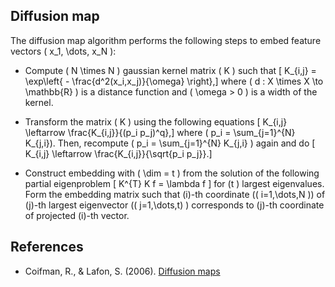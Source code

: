 Diffusion map
-------------

The diffusion map algorithm performs the following steps to embed 
feature vectors \( x_1, \dots, x_N \):
  
* Compute \( N \times N \) gaussian kernel matrix \( K \) such that 
  \[ K_{i,j} = \exp\left\{ - \frac{d^2(x_i,x_j)}{\omega} \right\},\]
  where \( d : X \times X \to \mathbb{R} \) is a distance function and
  \( \omega > 0 \) is a width of the kernel.
 
* Transform the matrix \( K \) using the following equations
  \[ K_{i,j} \leftarrow \frac{K_{i,j}}{(p_i p_j)^q},\] where \( p_i = \sum_{j=1}^{N} K_{j,i}\). 
  Then, recompute \( p_i = \sum_{j=1}^{N} K_{j,i} \) again and do
  \[ K_{i,j} \leftarrow \frac{K_{i,j}}{\sqrt{p_i p_j}}.\]
  
* Construct embedding with \( \dim = t \) from the solution of the following partial eigenproblem
  \[ K^{T} K f = \lambda f \]
  for \(t \) largest eigenvalues. Form the embedding matrix such that 
  \(i\)-th coordinate (\( i=1,\dots,N \)) of \(j\)-th largest
  eigenvector (\( j=1,\dots,t\) ) corresponds to \(j\)-th coordinate 
  of projected \(i\)-th vector.

References
----------

* Coifman, R., & Lafon, S. (2006). 
  [Diffusion maps](http://linkinghub.elsevier.com/retrieve/pii/S1063520306000546)

